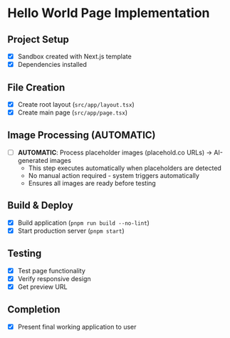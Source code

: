 # Hello World Page Implementation

## Project Setup
- [x] Sandbox created with Next.js template
- [x] Dependencies installed

## File Creation
- [x] Create root layout (`src/app/layout.tsx`)
- [x] Create main page (`src/app/page.tsx`)

## Image Processing (AUTOMATIC)
- [ ] **AUTOMATIC**: Process placeholder images (placehold.co URLs) → AI-generated images
  - This step executes automatically when placeholders are detected
  - No manual action required - system triggers automatically
  - Ensures all images are ready before testing

## Build & Deploy
- [x] Build application (`pnpm run build --no-lint`)
- [x] Start production server (`pnpm start`)

## Testing
- [x] Test page functionality
- [x] Verify responsive design
- [x] Get preview URL

## Completion
- [x] Present final working application to user